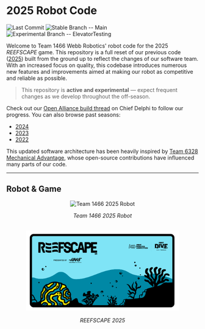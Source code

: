 # 2025 Robot Code

![Last Commit](https://img.shields.io/github/last-commit/GrumpyBud/AdvantageKitVisionSwerveAlign)
![Stable Branch -- Main](https://img.shields.io/badge/Stable%20Branch-Main-blue?labelColor=grey)
![Experimental Branch -- ElevatorTesting](https://img.shields.io/badge/Experimental%20Branch-ElevatorTesting-red?labelColor=grey)

Welcome to Team 1466 Webb Robotics' robot code for the 2025 *REEFSCAPE* game. This repository is a full reset of our previous code ([2025](https://github.com/FRC1466/robot-code-2025)) built from the ground up to reflect the changes of our software team. With an increased focus on quality, this codebase introduces numerous new features and improvements aimed at making our robot as competitive and reliable as possible.

> This repository is **active and experimental** — expect frequent changes as we develop throughout the off-season.

Check out our [Open Alliance build thread](https://www.chiefdelphi.com/t/frc-1466-webb-robotics-2025-build-thread-open-alliance/477247) on Chief Delphi to follow our progress. You can also browse past seasons:
- [2024](https://github.com/FRC1466/robot-code-2024)
- [2023](https://github.com/FRC1466/robot-code-2023)
- [2022](https://github.com/FRC1466/robot-code-2022)

This updated software architecture has been heavily inspired by [Team 6328 Mechanical Advantage](https://github.com/Mechanical-Advantage), whose open-source contributions have influenced many parts of our code.

---

## Robot & Game

<div align="center">
  <img src="/img/robot.jpg" alt="Team 1466 2025 Robot" width="400"/>
  <p><em>Team 1466 2025 Robot</em></p>

  <br/>

  <img src="/img/reefscape.png" alt="REEFSCAPE 2025" width="400"/>
  <p><em>REEFSCAPE 2025</em></p>
</div>
